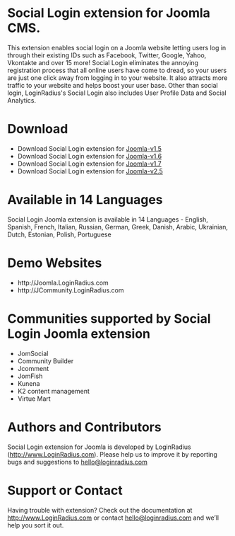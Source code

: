Social Login extension for Joomla CMS.
=======
This extension enables social login on a Joomla website letting users log in through their existing IDs such as Facebook, Twitter, Google, Yahoo, Vkontakte and over 15 more! Social Login eliminates the annoying registration process that all online users have come to dread, so your users are just one click away from logging in to your website. It also attracts more traffic to your website and helps boost your user base. Other than social login, LoginRadius's Social Login also includes User Profile Data and Social Analytics.

Download
===
<ul>
<li>Download Social Login extension for <a href="https://github.com/downloads/LoginRadius/Social-Login-for-Joomla/unzipfirst-Social%20Loginv1.6%20for%20Joomlav1.5.zip"> Joomla-v1.5</a>
</li>
<li>Download Social Login extension for <a href="https://github.com/downloads/LoginRadius/Social-Login-for-Joomla/unzipfirst-SocialLoginv1.6%20for%20Joomlav1.6.zip"> Joomla-v1.6</a>
</li>
<li>Download Social Login extension for <a href="https://github.com/downloads/LoginRadius/Social-Login-for-Joomla/unzipfirst-Social%20Loginv1.6%20for%20Joomlav1.7.zip"> Joomla-v1.7</a>
</li>
<li>Download Social Login extension for <a href="https://github.com/downloads/LoginRadius/Social-Login-for-Joomla/unzipfirst-Social%20Loginv1.6%20for%20Joomlav2.5.zip"> Joomla-v2.5</a>
</li>
</ul>

Available in 14 Languages
===
Social Login Joomla extension is available in 14 Languages - English, Spanish, French, Italian, Russian, German, Greek, Danish, Arabic, Ukrainian, Dutch, Estonian, Polish, Portuguese

Demo Websites
===
<ul>
<li>http://Joomla.LoginRadius.com</li>
<li>http://JCommunity.LoginRadius.com</li>
</ul>

Communities supported by Social Login Joomla extension
===
<ul>
<li>JomSocial</li>
<li>Community Builder</li>
<li>Jcomment</li>
<li>JomFish</li>
<li>Kunena</li>
<li>K2 content management</li>
<li>Virtue Mart</li>
</ul>

Authors and Contributors
===
Social Login extension for Joomla is developed by LoginRadius (http://www.LoginRadius.com). Please help us to improve it by reporting bugs and suggestions to hello@loginradius.com

Support or Contact
===
Having trouble with extension? Check out the documentation at http://www.LoginRadius.com or contact hello@loginradius.com and we’ll help you sort it out.